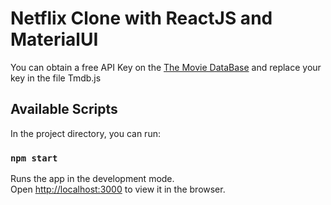 # Netflix Clone with ReactJS and MaterialUI

You can obtain a free API Key on the [The Movie DataBase](https://www.themoviedb.org/documentation/api) and replace your key in the file Tmdb.js

## Available Scripts

In the project directory, you can run:

### `npm start`

Runs the app in the development mode.<br />
Open [http://localhost:3000](http://localhost:3000) to view it in the browser.

